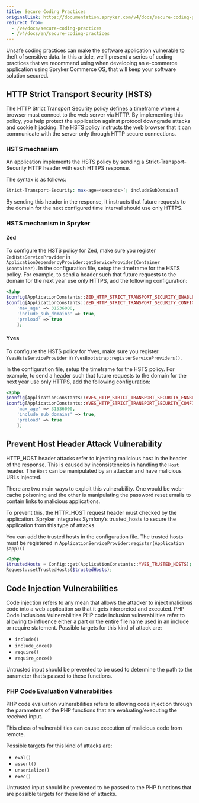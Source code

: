 ```yaml
---
title: Secure Coding Practices
originalLink: https://documentation.spryker.com/v4/docs/secure-coding-practices
redirect_from:
  - /v4/docs/secure-coding-practices
  - /v4/docs/en/secure-coding-practices
---
```


Unsafe coding practices can make the software application vulnerable to theft of sensitive data. In this article, we’ll present a series of coding practices that we recommend using when developing an e-commerce application using Spryker Commerce OS, that will keep your software solution secured.

## HTTP Strict Transport Security (HSTS)

The HTTP Strict Transport Security policy defines a timeframe where a browser must connect to the web server via HTTP. By implementing this policy, you help protect the application against protocol downgrade attacks and cookie hijacking. The HSTS policy instructs the web browser that it can communicate with the server only through HTTP secure connections.

### HSTS mechanism

An application implements the HSTS policy by sending a Strict-Transport-Security HTTP header with each HTTPS response.

The syntax is as follows:

```php
Strict-Transport-Security: max-age=<seconds>[; includeSubDomains]
```

By sending this header in the response, it instructs that future requests to the domain for the next configured time interval should use only HTTPS.

### HSTS mechanism in Spryker

#### Zed

To configure the HSTS policy for Zed, make sure you register `ZedHstsServiceProvider` in `ApplicationDependencyProvider:getServiceProvider(Container $container)`. In the configuration file, setup the timeframe for the HSTS policy. For example, to send a header such that future requests to the domain for the next year use only HTTPS, add the following configuration:

```php
<?php
$config[ApplicationConstants::ZED_HTTP_STRICT_TRANSPORT_SECURITY_ENABLED] = true;
$config[ApplicationConstants::ZED_HTTP_STRICT_TRANSPORT_SECURITY_CONFIG] = [
    'max_age' => 31536000,
    'include_sub_domains' => true,
    'preload' => true
    ];
```

#### Yves

To configure the HSTS policy for Yves, make sure you register `YvesHstsServiceProvider` in `YvesBootstrap:registerServiceProviders()`.

In the configuration file, setup the timeframe for the HSTS policy. For example, to send a header such that future requests to the domain for the next year use only HTTPS, add the following configuration:

```php
<?php
$config[ApplicationConstants::YVES_HTTP_STRICT_TRANSPORT_SECURITY_ENABLED] = true;
$config[ApplicationConstants::YVES_HTTP_STRICT_TRANSPORT_SECURITY_CONFIG] = [
    'max_age' => 31536000,
    'include_sub_domains' => true,
    'preload' => true
    ];
```

## Prevent Host Header Attack Vulnerability

HTTP_HOST header attacks refer to injecting malicious host in the header of the response. This is caused by inconsistencies in handling the `Host` header. The `Host` can be manipulated by an attacker and have malicious URLs injected.

There are two main ways to exploit this vulnerability. One would be web-cache poisoning and the other is manipulating the password reset emails to contain links to malicious applications.

To prevent this, the HTTP_HOST request header must checked by the application. Spryker integrates Symfony’s trusted_hosts to secure the application from this type of attacks.

You can add the trusted hosts in the configuration file. The trusted hosts must be registered in `ApplicationServiceProvider:register(Application $app)()`

```php
<?php
$trustedHosts = Config::get(ApplicationConstants::YVES_TRUSTED_HOSTS);
Request::setTrustedHosts($trustedHosts);
```

## Code Injection Vulnerabilities

Code injection refers to any mean that allows the attacker to inject malicious code into a web application so that it gets interpreted and executed. PHP Code Inclusions Vulnerabilities PHP code inclusion vulnerabilities refer to allowing to influence either a part or the entire file name used in an include or require statement. Possible targets for this kind of attack are:

* `include()`
* `include_once()`
* `require()`
* `require_once()`

Untrusted input should be prevented to be used to determine the path to the parameter that’s passed to these functions.

### PHP Code Evaluation Vulnerabilities

PHP code evaluation vulnerabilities refers to allowing code injection through the parameters of the PHP functions that are evaluating/executing the received input.

This class of vulnerabilities can cause execution of malicious code from remote.

Possible targets for this kind of attacks are:

* `eval()`
* `assert()`
* `unserialize()`
* `exec()`

Untrusted input should be prevented to be passed to the PHP functions that are possible targets for these kind of attacks.

